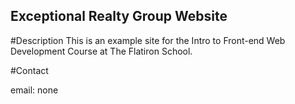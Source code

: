 Exceptional Realty Group Website
---

#Description
This is an example site for the Intro to Front-end Web Development Course at The Flatiron School.

#Contact

email: none 